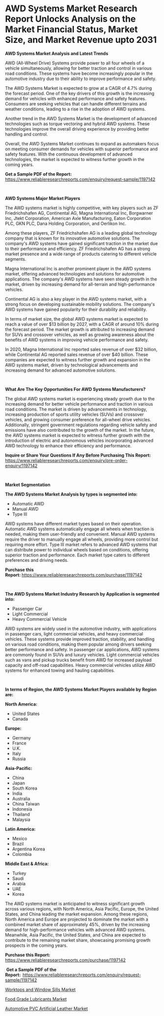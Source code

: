 <p><h1>AWD Systems Market Research Report Unlocks Analysis on the Market Financial Status, Market Size, and Market Revenue upto 2031</h1></p><p><strong>AWD Systems Market Analysis and Latest Trends</strong></p>
<p><p>AWD (All-Wheel Drive) Systems provide power to all four wheels of a vehicle simultaneously, allowing for better traction and control in various road conditions. These systems have become increasingly popular in the automotive industry due to their ability to improve performance and safety.</p><p>The AWD Systems Market is expected to grow at a CAGR of 4.7% during the forecast period. One of the key drivers of this growth is the increasing demand for vehicles with enhanced performance and safety features. Consumers are seeking vehicles that can handle different terrains and weather conditions, leading to a rise in the adoption of AWD systems.</p><p>Another trend in the AWD Systems Market is the development of advanced technologies such as torque vectoring and hybrid AWD systems. These technologies improve the overall driving experience by providing better handling and control.</p><p>Overall, the AWD Systems Market continues to expand as automakers focus on meeting consumer demands for vehicles with superior performance and safety features. With the continuous development of advanced technologies, the market is expected to witness further growth in the coming years.</p></p>
<p><strong>Get a Sample PDF of the Report:&nbsp;</strong> <a href="https://www.reliableresearchreports.com/enquiry/request-sample/1197142">https://www.reliableresearchreports.com/enquiry/request-sample/1197142</a></p>
<p>&nbsp;</p>
<p><strong>AWD Systems Major Market Players</strong></p>
<p><p>The AWD systems market is highly competitive, with key players such as ZF Friedrichshafen AG, Continental AG, Magna International Inc, Borgwarner Inc, Jtekt Corporation, American Axle Manufacturing, Eaton Corporation PLC, GKN PLC, Dana Holding Corporation, and Oerlikon Inc. </p><p>Among these players, ZF Friedrichshafen AG is a leading global technology company that is known for its innovative automotive solutions. The company's AWD systems have gained significant traction in the market due to their performance and efficiency. ZF Friedrichshafen AG has a strong market presence and a wide range of products catering to different vehicle segments.</p><p>Magna International Inc is another prominent player in the AWD systems market, offering advanced technologies and solutions for automotive applications. The company's AWD systems have seen steady growth in the market, driven by increasing demand for all-terrain and high-performance vehicles.</p><p>Continental AG is also a key player in the AWD systems market, with a strong focus on developing sustainable mobility solutions. The company's AWD systems have gained popularity for their durability and reliability.</p><p>In terms of market size, the global AWD systems market is expected to reach a value of over $13 billion by 2027, with a CAGR of around 10% during the forecast period. The market growth is attributed to increasing demand for SUVs and crossover vehicles, as well as growing awareness about the benefits of AWD systems in improving vehicle performance and safety.</p><p>In 2020, Magna International Inc reported sales revenue of over $32 billion, while Continental AG reported sales revenue of over $40 billion. These companies are expected to witness further growth and expansion in the AWD systems market, driven by technological advancements and increasing demand for advanced automotive solutions.</p></p>
<p>&nbsp;</p>
<p><strong>What Are The Key Opportunities For AWD Systems Manufacturers?</strong></p>
<p><p>The global AWD systems market is experiencing steady growth due to the increasing demand for better vehicle performance and traction in various road conditions. The market is driven by advancements in technology, increasing production of sports utility vehicles (SUVs) and crossover vehicles, and growing consumer preference for all-wheel drive vehicles. Additionally, stringent government regulations regarding vehicle safety and emissions have also contributed to the growth of the market. In the future, the AWD systems market is expected to witness further growth with the introduction of electric and autonomous vehicles incorporating advanced AWD technology to enhance their efficiency and performance.</p></p>
<p><strong>Inquire or Share Your Questions If Any Before Purchasing This Report:</strong> <a href="https://www.reliableresearchreports.com/enquiry/pre-order-enquiry/1197142">https://www.reliableresearchreports.com/enquiry/pre-order-enquiry/1197142</a></p>
<p>&nbsp;</p>
<p><strong>Market Segmentation</strong></p>
<p><strong>The AWD Systems Market Analysis by types is segmented into:</strong></p>
<p><ul><li>Automatic AWD</li><li>Manual AWD</li><li>Type III</li></ul></p>
<p><p>AWD systems have different market types based on their operation. Automatic AWD systems automatically engage all wheels when traction is needed, making them user-friendly and convenient. Manual AWD systems require the driver to manually engage all wheels, providing more control but requiring more effort. Type III market refers to advanced AWD systems that can distribute power to individual wheels based on conditions, offering superior traction and performance. Each market type caters to different preferences and driving needs.</p></p>
<p><strong>Purchase this Report:&nbsp;</strong><a href="https://www.reliableresearchreports.com/purchase/1197142">https://www.reliableresearchreports.com/purchase/1197142</a></p>
<p>&nbsp;</p>
<p><strong>The AWD Systems Market Industry Research by Application is segmented into:</strong></p>
<p><ul><li>Passenger Car</li><li>Light Commercial</li><li>Heavy Commercial Vehicle</li></ul></p>
<p><p>AWD systems are widely used in the automotive industry, with applications in passenger cars, light commercial vehicles, and heavy commercial vehicles. These systems provide improved traction, stability, and handling on various road conditions, making them popular among drivers seeking better performance and safety. In passenger car applications, AWD systems are commonly found in SUVs and luxury vehicles. Light commercial vehicles such as vans and pickup trucks benefit from AWD for increased payload capacity and off-road capabilities. Heavy commercial vehicles utilize AWD systems for enhanced towing and hauling capabilities.</p></p>
<p>&nbsp;</p>
<p><strong>In terms of Region, the AWD Systems Market Players available by Region are:</strong></p>
<p>
    <p> <strong> North America: </strong>
        <ul>
            <li>United States</li>
            <li>Canada</li>
        </ul>
        </p> 
    <p> <strong> Europe: </strong>
        <ul>
            <li>Germany</li>
            <li>France</li>
            <li>U.K.</li>
            <li>Italy</li>
            <li>Russia</li>
        </ul>
        </p> 
    <p> <strong> Asia-Pacific: </strong>
        <ul>
            <li>China</li>
            <li>Japan</li>
            <li>South Korea</li>
            <li>India</li>
            <li>Australia</li>
            <li>China Taiwan</li>
            <li>Indonesia</li>
            <li>Thailand</li>
            <li>Malaysia</li>
        </ul>
        </p> 
    <p> <strong> Latin America: </strong>
        <ul>
            <li>Mexico</li>
            <li>Brazil</li>
            <li>Argentina Korea</li>
            <li>Colombia</li>
        </ul>
        </p> 
    <p> <strong> Middle East & Africa: </strong>
        <ul>
            <li>Turkey</li>
            <li>Saudi</li>
            <li>Arabia</li>
            <li>UAE</li>
            <li>Korea</li>
        </ul>
    </p>
    </p>
<p><p>The AWD systems market is anticipated to witness significant growth across various regions, with North America, Asia Pacific, Europe, the United States, and China leading the market expansion. Among these regions, North America and Europe are projected to dominate the market with a combined market share of approximately 45%, driven by the increasing demand for high-performance vehicles with advanced AWD systems. Meanwhile, Asia Pacific, the United States, and China are expected to contribute to the remaining market share, showcasing promising growth prospects in the coming years.</p></p>
<p><strong>Purchase this Report: </strong><a href="https://www.reliableresearchreports.com/purchase/1197142">https://www.reliableresearchreports.com/purchase/1197142</a></p>
<p>&nbsp;<strong>Get a Sample PDF of the Report:&nbsp;&nbsp;</strong><a href="https://www.reliableresearchreports.com/enquiry/request-sample/1197142">https://www.reliableresearchreports.com/enquiry/request-sample/1197142</a></p>
<p><strong></strong></p>
<p><p><a href="https://view.publitas.com/reportprime-1/worktops-and-window-sills-market-insights-market-players-and-forecast-till-2030/">Worktops and Window Sills Market</a></p><p><a href="https://view.publitas.com/reportprime-1/food-grade-lubricants-market-size-growth-and-forecast-from-2023-2030/">Food Grade Lubricants Market</a></p><p><a href="https://view.publitas.com/reportprime-1/global-automotive-pvc-artificial-leather-market-by-types-applications-and-major-players-with-regional-growth-rate-analysis-and-development-situation-from-2023-to-2030/">Automotive PVC Artificial Leather Market</a></p></p>